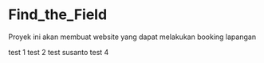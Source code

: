 # Find_the_Field
Proyek ini akan membuat website yang dapat melakukan booking lapangan

test 1
test 2 
test susanto
test 4